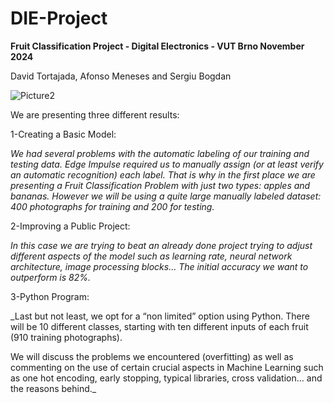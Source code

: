 # DIE-Project
**Fruit Classification Project - Digital Electronics - VUT Brno November 2024** 

David Tortajada, Afonso Meneses and Sergiu Bogdan
<p align="center">
 
![Picture2](https://github.com/user-attachments/assets/47679d20-630a-4800-95c4-c9f8d8948e83)

</p>  
<p align="justify">
We are presenting three different results:

1-Creating a Basic Model: 

_We had several problems with the automatic labeling of our training and testing data. Edge Impulse required us to manually assign (or at least verify an automatic recognition) each label. 
That is why in the first place we are presenting a Fruit Classification Problem with just two types: apples and bananas. However we will be using a quite large manually labeled dataset: 400 photographs for training and 200 for testing._

2-Improving a Public Project:

_In this case we are trying to beat an already done project trying to adjust different aspects of the model such as learning rate, neural network architecture, image processing blocks… The initial accuracy we want to outperform is 82%._

3-Python Program:

_Last but not least, we opt for a “non limited” option using Python. There will be 10 different classes, starting with ten different inputs of each fruit (910 training photographs). 

We will discuss the problems we encountered (overfitting) as well as commenting on the use of certain crucial aspects in Machine Learning such as one hot encoding, early stopping, typical libraries, cross validation… and the reasons behind._

 </p>
